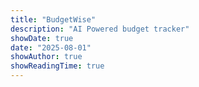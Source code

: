 ```yaml
---
title: "BudgetWise"
description: "AI Powered budget tracker"
showDate: true
date: "2025-08-01"
showAuthor: true
showReadingTime: true
---
```



